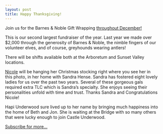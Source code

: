 ```yaml
---
layout: post
title: Happy Thanksgiving!
---
```


Join us for the Barnes & Noble Gift Wrapping [throughout December!](http://gpa-centex.org/events/)

This is our second largest fundraiser of the year.  Last year we made over $2,000 through the
generosity of Barnes & Noble, the nimble fingers of our volunteer elves, and of course,
greyhounds wearing antlers!

There will be shifts available both at the Arboretum and Sunset Valley locations.

[Nicole](http://gpa-centex.org/greyhounds/nicole/) will be hanging her Christmas stocking right
where you see her in this photo, in her home with Sandra Hense.  Sandra has fostered eight
lovely ladies for us over the past two years.  Several of these gorgeous gals required extra
TLC which is Sandra’s specialty.  She enjoys seeing their personalities unfold with time and
trust.  Thanks Sandra and Congratulations Nicole!

Hapi Underwood sure lived up to her name by bringing much happiness into the home of Beth and
Jon.  She is waiting at the Bridge with so many others that were lucky enough to join Castle
Underwood.

[Subscribe for more...](http://us6.campaign-archive2.com/?u=ce82f17bc088ab9ad887edb8d&id=521e61f8bd&e=b3db65c45d)
